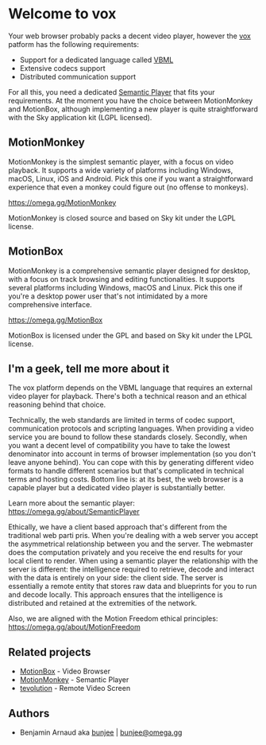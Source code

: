 # Welcome to vox

Your web browser probably packs a decent video player, however the [vox](https://vox.omega.gg/about/instance)
patform has the following requirements:
- Support for a dedicated language called [VBML](https://omega.gg/VBML)
- Extensive codecs support
- Distributed communication support

For all this, you need a dedicated [Semantic Player](https://omega.gg/about/SemanticPlayer) that
fits your requirements. At the moment you have the choice between MotionMonkey and MotionBox,
although implementing a new player is quite straightforward with the Sky application kit (LGPL
licensed).

## MotionMonkey

MotionMonkey is the simplest semantic player, with a focus on video playback. It supports a wide
variety of platforms including Windows, macOS, Linux, iOS and Android. Pick this one if you want a
straightforward experience that even a monkey could figure out (no offense to monkeys).

https://omega.gg/MotionMonkey

MotionMonkey is closed source and based on Sky kit under the LGPL license.

## MotionBox

MotionMonkey is a comprehensive semantic player designed for desktop, with a focus on track
browsing and editing functionalities. It supports several platforms including Windows, macOS and
Linux. Pick this one if you're a desktop power user that's not intimidated by a more comprehensive
interface.

https://omega.gg/MotionBox

MotionBox is licensed under the GPL and based on Sky kit under the LPGL license.

## I'm a geek, tell me more about it

The vox platform depends on the VBML language that requires an external video player for playback.
There's both a technical reason and an ethical reasoning behind that choice.

Technically, the web standards are limited in terms of codec support, communication protocols and
scripting languages. When providing a video service you are bound to follow these standards
closely. Secondly, when you want a decent level of compatibility you have to take the lowest
denominator into account in terms of browser implementation (so you don't leave anyone behind). You
can cope with this by generating different video formats to handle different scenarios but that's
complicated in technical terms and hosting costs. Bottom line is: at its best, the web browser is
a capable player but a dedicated video player is substantially better.

Learn more about the semantic player: https://omega.gg/about/SemanticPlayer

Ethically, we have a client based approach that's different from the traditional web parti pris.
When you're dealing with a web server you accept the asymmetrical relationship between you and the
server. The webmaster does the computation privately and you receive the end results for your local
client to render. When using a semantic player the relationship with the server is different: the
intelligence required to retrieve, decode and interact with the data is entirely on your side: the
client side. The server is essentially a remote entity that stores raw data and blueprints for you
to run and decode locally. This approach ensures that the intelligence is distributed and retained
at the extremities of the network.

Also, we are aligned with the Motion Freedom ethical principles: https://omega.gg/about/MotionFreedom

## Related projects

- [MotionBox](https://omega.gg/MotionBox/sources) - Video Browser
- [MotionMonkey](https://omega.gg/MotionMonkey) - Semantic Player
- [tevolution](https://omega.gg/tevolution) - Remote Video Screen

## Authors

- Benjamin Arnaud aka [bunjee](https://bunjee.me) | <bunjee@omega.gg>
